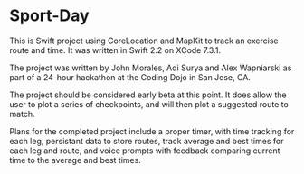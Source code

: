 # Sport-Day
This is Swift project using CoreLocation and MapKit to track an exercise route and time. It was written in Swift 2.2 on XCode 7.3.1.

The project was written by John Morales, Adi Surya and Alex Wapniarski as part of a 24-hour hackathon at the Coding Dojo in San Jose, CA.

The project should be considered early beta at this point. It does allow the user to plot a series of checkpoints, and will then plot a suggested route to match.

Plans for the completed project include a proper timer, with time tracking for each leg, persistant data to store routes, track average and best times for each leg and route, and voice prompts with feedback comparing current time to the average and best times.
